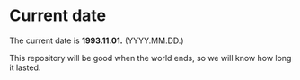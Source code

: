 # Current date

The current date is **1993.11.01.** (YYYY.MM.DD.)

This repository will be good when the world ends, so we will know how long it lasted.
